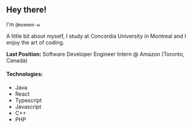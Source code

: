 ## Hey there!

I'm `@moemen-w`

A little bit about myself, I study at Concordia University in Montreal and I enjoy the art of coding.

**Last Position:** Software Developer Engineer Intern @ Amazon (Toronto, Canada)

#### Technologies:
  - Java
  - React
  - Typescript
  - Javascript
  - C++
  - PHP
